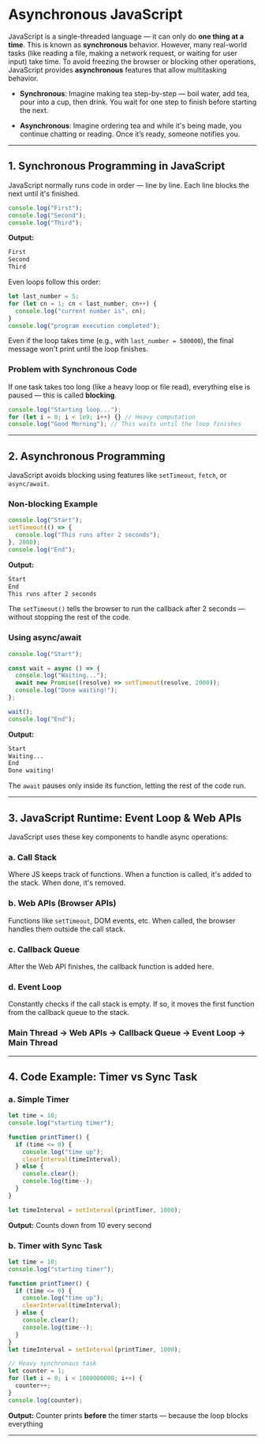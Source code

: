 # Asynchronous JavaScript

JavaScript is a single-threaded language — it can only do **one thing at a time**. This is known as **synchronous** behavior. However, many real-world tasks (like reading a file, making a network request, or waiting for user input) take time. To avoid freezing the browser or blocking other operations, JavaScript provides **asynchronous** features that allow multitasking behavior.

* **Synchronous**: Imagine making tea step-by-step — boil water, add tea, pour into a cup, then drink. You wait for one step to finish before starting the next.

* **Asynchronous**: Imagine ordering tea and while it's being made, you continue chatting or reading. Once it’s ready, someone notifies you.

---

## 1. Synchronous Programming in JavaScript

JavaScript normally runs code in order — line by line. Each line blocks the next until it's finished.

```js
console.log("First");
console.log("Second");
console.log("Third");
```

**Output:**

```txt
First
Second
Third
```

Even loops follow this order:

```js
let last_number = 5;
for (let cn = 1; cn < last_number; cn++) {
  console.log("current number is", cn);
}
console.log("program execution completed");
```

Even if the loop takes time (e.g., with `last_number = 500000`), the final message won't print until the loop finishes.

### Problem with Synchronous Code

If one task takes too long (like a heavy loop or file read), everything else is paused — this is called **blocking**.

```js
console.log("Starting loop...");
for (let i = 0; i < 1e9; i++) {} // Heavy computation
console.log("Good Morning"); // This waits until the loop finishes
```

---

## 2. Asynchronous Programming

JavaScript avoids blocking using features like `setTimeout`, `fetch`, or `async/await`.

### Non-blocking Example

```js
console.log("Start");
setTimeout(() => {
  console.log("This runs after 2 seconds");
}, 2000);
console.log("End");
```

**Output:**

```txt
Start
End
This runs after 2 seconds
```

The `setTimeout()` tells the browser to run the callback after 2 seconds — without stopping the rest of the code.

### Using async/await

```js
console.log("Start");

const wait = async () => {
  console.log("Waiting...");
  await new Promise((resolve) => setTimeout(resolve, 2000));
  console.log("Done waiting!");
};

wait();
console.log("End");
```

**Output:**

```txt
Start
Waiting...
End
Done waiting!
```

The `await` pauses only inside its function, letting the rest of the code run.

---

## 3. JavaScript Runtime: Event Loop & Web APIs

JavaScript uses these key components to handle async operations:

### a. Call Stack

Where JS keeps track of functions. When a function is called, it's added to the stack. When done, it's removed.

### b. Web APIs (Browser APIs)

Functions like `setTimeout`, DOM events, etc. When called, the browser handles them outside the call stack.

### c. Callback Queue

After the Web API finishes, the callback function is added here.

### d. Event Loop

Constantly checks if the call stack is empty. If so, it moves the first function from the callback queue to the stack.

### Main Thread → Web APIs → Callback Queue → Event Loop → Main Thread

---

## 4. Code Example: Timer vs Sync Task

### a. Simple Timer

```js
let time = 10;
console.log("starting timer");

function printTimer() {
  if (time <= 0) {
    console.log("time up");
    clearInterval(timeInterval);
  } else {
    console.clear();
    console.log(time--);
  }
}

let timeInterval = setInterval(printTimer, 1000);
```

**Output:** Counts down from 10 every second

### b. Timer with Sync Task

```js
let time = 10;
console.log("starting timer");

function printTimer() {
  if (time <= 0) {
    console.log("time up");
    clearInterval(timeInterval);
  } else {
    console.clear();
    console.log(time--);
  }
}
let timeInterval = setInterval(printTimer, 1000);

// Heavy synchronous task
let counter = 1;
for (let i = 0; i < 1000000000; i++) {
  counter++;
}
console.log(counter);
```

**Output:** Counter prints **before** the timer starts — because the loop blocks everything

---
